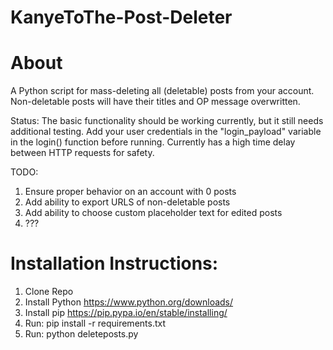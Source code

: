 # KanyeToThe-Post-Deleter


# About
A Python script for mass-deleting all (deletable) posts from your account. Non-deletable posts will have their titles and OP message overwritten. 


Status: The basic functionality should be working currently, but it still needs additional testing. Add your user credentials in the "login_payload" variable in the login() function before running. Currently has a high time delay between HTTP requests for safety. 

TODO:

1. Ensure proper behavior on an account with 0 posts
2. Add ability to export URLS of non-deletable posts 
3. Add ability to choose custom placeholder text for edited posts
4. ???





# Installation Instructions:
1. Clone Repo
2. Install Python https://www.python.org/downloads/
3. Install pip https://pip.pypa.io/en/stable/installing/
4. Run: pip install -r requirements.txt
5. Run: python deleteposts.py




